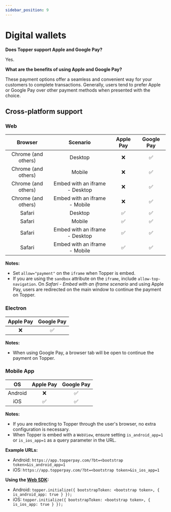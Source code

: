 ```yaml
---
sidebar_position: 9
---
```


# Digital wallets

**Does Topper support Apple and Google Pay?**

Yes.

**What are the benefits of using Apple and Google Pay?**

These payment options offer a seamless and convenient way for your customers to complete transactions. Generally, users tend to prefer Apple or Google Pay over other payment methods when presented with the choice.

## Cross-platform support

### Web

| Browser | Scenario | Apple Pay | Google Pay |
|:-------:|:--------:|:---------:|:----------:|
| Chrome (and others) | Desktop |    ❌     |     ✅     |
| Chrome (and others) | Mobile |    ❌     |     ✅     |
| Chrome (and others) | Embed with an iframe - Desktop |    ❌     |     ✅     |
| Chrome (and others) | Embed with an iframe - Mobile |    ❌     |     ✅     |
| Safari | Desktop |    ✅     |     ✅     |
| Safari | Mobile |    ✅     |     ✅     |
| Safari | Embed with an iframe - Desktop | ✅ |     ✅     |
| Safari | Embed with an iframe - Mobile | ✅ |     ✅     |

**Notes:**
- Set `allow="payment"` on the `iframe` when Topper is embed.
- If you are using the `sandbox` attribute on the `iframe`, include `allow-top-navigation`. On *Safari - Embed with an iframe scenario* and using Apple Pay, users are redirected on the main window to continue the payment on Topper.

### Electron

|  Apple Pay | Google Pay |
|:----------:|:----------:|
|     ❌      |     ✅     |

**Notes:**
- When using Google Pay, a browser tab will be open to continue the payment on Topper.

### Mobile App

|    OS    | Apple Pay | Google Pay |
|:-------:|:---------:|:----------:|
| Android |     ❌     |     ✅     |
|   iOS   |     ✅     |     ✅     |

**Notes:**
- If you are redirecting to Topper through the user's browser, no extra configuration is necessary.
- When Topper is embed with a `WebView`, ensure setting `is_android_app=1` or `is_ios_app=1` as a query parameter in the URL.

**Example URLs:**
- Android: `https://app.topperpay.com/?bt=<bootstrap token>&is_android_app=1`
- iOS: `https://app.topperpay.com/?bt=<bootstrap token>&is_ios_app=1`

**Using the [Web SDK](./web-sdk.md):**

- Android: `topper.initialize({ bootstrapToken: <bootstrap token>, { is_android_app: true } });`
- iOS: `topper.initialize({ bootstrapToken: <bootstrap token>, { is_ios_app: true } });`